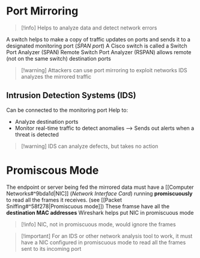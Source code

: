 
# Port Mirroring

>[!info] Helps to analyze data and detect network errors

A switch helps to make a copy of traffic updates on ports and sends it to a designated monitoring port (*SPAN port*)
A Cisco switch is called a Switch Port Analyzer (SPAN)
Remote Switch Port Analyzer (RSPAN) allows remote (not on the same switch) destination ports

> [!warning] Attackers can use port mirroring to exploit networks
> IDS analyzes the mirrored traffic

## Intrusion Detection Systems (IDS)
Can be connected to the monitoring port
Help to:
- Analyze destination ports
- Monitor real-time traffic to detect anomalies
--> Sends out alerts when a threat is detected

>[!warning] IDS can analyze defects, but takes no action


# Promiscous Mode

The endpoint or server being fed the mirrored data must have a [[Computer Networks#^9bda1d|NIC]] (*Network Interface Card*) running **promiscuously** to read all the frames it receives. (see [[Packet Sniffing#^58f278|Promiscuous mode]])
These framse have all the **destination MAC addresses**
Wireshark helps put NIC in promiscuous mode

>[!info] NIC, not in promiscuous mode, would ignore the frames

>[!important] For an IDS or other network analysis tool to work, it must have a NIC configured in promiscuous mode to read all the frames sent to its incoming port

